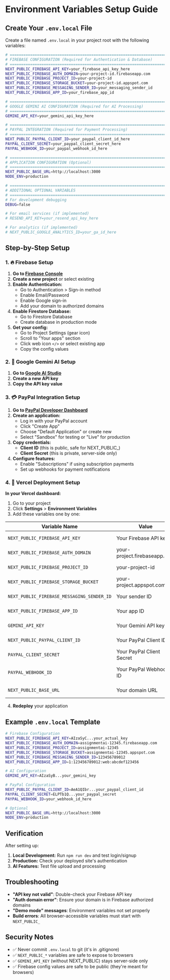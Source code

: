 # Environment Variables Setup Guide

## Create Your `.env.local` File

Create a file named `.env.local` in your project root with the following variables:

```bash
# =============================================================================
# FIREBASE CONFIGURATION (Required for Authentication & Database)
# =============================================================================
NEXT_PUBLIC_FIREBASE_API_KEY=your_firebase_api_key_here
NEXT_PUBLIC_FIREBASE_AUTH_DOMAIN=your-project-id.firebaseapp.com
NEXT_PUBLIC_FIREBASE_PROJECT_ID=your-project-id
NEXT_PUBLIC_FIREBASE_STORAGE_BUCKET=your-project-id.appspot.com
NEXT_PUBLIC_FIREBASE_MESSAGING_SENDER_ID=your_messaging_sender_id
NEXT_PUBLIC_FIREBASE_APP_ID=your_firebase_app_id

# =============================================================================
# GOOGLE GEMINI AI CONFIGURATION (Required for AI Processing)
# =============================================================================
GEMINI_API_KEY=your_gemini_api_key_here

# =============================================================================
# PAYPAL INTEGRATION (Required for Payment Processing)
# =============================================================================
NEXT_PUBLIC_PAYPAL_CLIENT_ID=your_paypal_client_id_here
PAYPAL_CLIENT_SECRET=your_paypal_client_secret_here
PAYPAL_WEBHOOK_ID=your_paypal_webhook_id_here

# =============================================================================
# APPLICATION CONFIGURATION (Optional)
# =============================================================================
NEXT_PUBLIC_BASE_URL=http://localhost:3000
NODE_ENV=production

# =============================================================================
# ADDITIONAL OPTIONAL VARIABLES
# =============================================================================
# For development debugging
DEBUG=false

# For email services (if implemented)
# RESEND_API_KEY=your_resend_api_key_here

# For analytics (if implemented)
# NEXT_PUBLIC_GOOGLE_ANALYTICS_ID=your_ga_id_here
```

## Step-by-Step Setup

### 1. 🔥 Firebase Setup

1. **Go to [Firebase Console](https://console.firebase.google.com/)**
2. **Create a new project** or select existing
3. **Enable Authentication:**
   - Go to Authentication > Sign-in method
   - Enable Email/Password
   - Enable Google sign-in
   - Add your domain to authorized domains
4. **Enable Firestore Database:**
   - Go to Firestore Database
   - Create database in production mode
5. **Get your config:**
   - Go to Project Settings (gear icon)
   - Scroll to "Your apps" section
   - Click web icon `</>` or select existing app
   - Copy the config values

### 2. 🤖 Google Gemini AI Setup

1. **Go to [Google AI Studio](https://makersuite.google.com/app/apikey)**
2. **Create a new API key**
3. **Copy the API key value**

### 3. 💳 PayPal Integration Setup

1. **Go to [PayPal Developer Dashboard](https://developer.paypal.com/)**
2. **Create an application:**
   - Log in with your PayPal account
   - Click "Create App"
   - Choose "Default Application" or create new
   - Select "Sandbox" for testing or "Live" for production
3. **Copy credentials:**
   - **Client ID** (this is public, safe for NEXT_PUBLIC_)
   - **Client Secret** (this is private, server-side only)
4. **Configure features:**
   - Enable "Subscriptions" if using subscription payments
   - Set up webhooks for payment notifications

### 4. 🚀 Vercel Deployment Setup

**In your Vercel dashboard:**

1. Go to your project
2. Click **Settings** > **Environment Variables**
3. Add these variables one by one:

| Variable Name | Value | Notes |
|---------------|-------|-------|
| `NEXT_PUBLIC_FIREBASE_API_KEY` | Your Firebase API key | Required for auth |
| `NEXT_PUBLIC_FIREBASE_AUTH_DOMAIN` | your-project.firebaseapp.com | Required for auth |
| `NEXT_PUBLIC_FIREBASE_PROJECT_ID` | your-project-id | Required for auth |
| `NEXT_PUBLIC_FIREBASE_STORAGE_BUCKET` | your-project.appspot.com | Required for storage |
| `NEXT_PUBLIC_FIREBASE_MESSAGING_SENDER_ID` | Your sender ID | Required for messaging |
| `NEXT_PUBLIC_FIREBASE_APP_ID` | Your app ID | Required for analytics |
| `GEMINI_API_KEY` | Your Gemini API key | Required for AI features |
| `NEXT_PUBLIC_PAYPAL_CLIENT_ID` | Your PayPal Client ID | Required for payments |
| `PAYPAL_CLIENT_SECRET` | Your PayPal Client Secret | Required for payments |
| `PAYPAL_WEBHOOK_ID` | Your PayPal Webhook ID | Required for payment notifications |
| `NEXT_PUBLIC_BASE_URL` | Your domain URL | Optional for redirects |

4. **Redeploy** your application

## Example `.env.local` Template

```bash
# Firebase Configuration
NEXT_PUBLIC_FIREBASE_API_KEY=AIzaSyC...your_actual_key
NEXT_PUBLIC_FIREBASE_AUTH_DOMAIN=assignmentai-12345.firebaseapp.com
NEXT_PUBLIC_FIREBASE_PROJECT_ID=assignmentai-12345
NEXT_PUBLIC_FIREBASE_STORAGE_BUCKET=assignmentai-12345.appspot.com
NEXT_PUBLIC_FIREBASE_MESSAGING_SENDER_ID=123456789012
NEXT_PUBLIC_FIREBASE_APP_ID=1:123456789012:web:abcdef123456

# AI Configuration
GEMINI_API_KEY=AIzaSyB...your_gemini_key

# PayPal Configuration
NEXT_PUBLIC_PAYPAL_CLIENT_ID=AeA1QIbr...your_paypal_client_id
PAYPAL_CLIENT_SECRET=ELPTb1Q...your_paypal_secret
PAYPAL_WEBHOOK_ID=your_webhook_id_here

# Optional
NEXT_PUBLIC_BASE_URL=http://localhost:3000
NODE_ENV=production
```

## Verification

After setting up:

1. **Local Development:** Run `npm run dev` and test login/signup
2. **Production:** Check your deployed site's authentication
3. **AI Features:** Test file upload and processing

## Troubleshooting

- **"API key not valid"**: Double-check your Firebase API key
- **"Auth domain error"**: Ensure your domain is in Firebase authorized domains
- **"Demo mode" messages**: Environment variables not set properly
- **Build errors**: All browser-accessible variables must start with `NEXT_PUBLIC_`

## Security Notes

- ✅ Never commit `.env.local` to git (it's in .gitignore)
- ✅ `NEXT_PUBLIC_*` variables are safe to expose to browsers
- ✅ `GEMINI_API_KEY` (without NEXT_PUBLIC) stays server-side only
- ✅ Firebase config values are safe to be public (they're meant for browsers) 